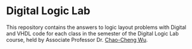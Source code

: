 # Digital Logic Lab
This repository contains the answers to logic layout problems with Digital and VHDL code for each class in the semester of the Digital Logic Lab course, held by Associate Professor Dr. [Chao-Cheng Wu](https://www.ee.ntut.edu.tw/teacher/teacher2.php?tsn=79).

